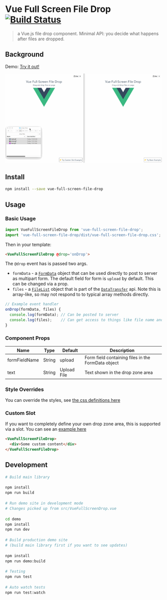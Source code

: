 # Vue Full Screen File Drop [![Build Status](https://travis-ci.org/crcatala/vue-full-screen-file-drop.svg?branch=master)](https://travis-ci.org/crcatala/vue-full-screen-file-drop)

> a Vue.js file drop component. Minimal API: you decide what happens after files are dropped.

## Background

Demo: [Try it out!](https://vue-full-screen-file-drop.netlify.com)

![vue-full-screen-file-drop](demo/gifs/vue-full-screen-file-drop.gif)

## Install

```bash
npm install --save vue-full-screen-file-drop
```

## Usage

### Basic Usage

```javascript
import VueFullScreenFileDrop from 'vue-full-screen-file-drop';
import 'vue-full-screen-file-drop/dist/vue-full-screen-file-drop.css';
```

Then in your template:

```html
<VueFullScreenFileDrop @drop='onDrop'>
```

The `@drop` event has is passed two args.

* `formData` - a [`FormData`](https://developer.mozilla.org/en-US/docs/Web/API/FormData) object that can be used directly to post to server as multipart form. The default field for form is `upload` by default. This can be changed via a prop.
* `files` - a [`FileList`](https://developer.mozilla.org/en-US/docs/Web/API/FileList) object that is part of the [`DataTransfer`](https://developer.mozilla.org/en-US/docs/Web/API/DataTransfer/files) api. Note this is array-like, so may not respond to to typical array methods directly.

```javascript
// Example event handler
onDrop(formData, files) {
  console.log(formData); // Can be posted to server
  console.log(files);    // Can get access to things like file name and size
}
```

### Component Props

| Name          | Type   | Default     | Description                                        |
|---------------|--------|-------------|----------------------------------------------------|
| formFieldName | String | upload      | Form field containing files in the FormData object |
| text          | String | Upload File | Text shown in the drop zone area                   |

### Style Overrides

You can override the styles, see [the css definitions here](dist/vue-full-screen-file-drop.css)

### Custom Slot

If you want to completely define your own drop zone area, this is supported via a slot. You can see an [example here](demo/src/ExampleCustomSlot.vue)

```html
<VueFullScreenFileDrop>
  <div>Some custom content</div>
</VueFullScreenFileDrop>
```

## Development

```bash
# Build main library

npm install
npm run build

# Run demo site in development mode
# Changes picked up from src/VueFullScreenDrop.vue

cd demo
npm install
npm run dev

# Build production demo site
# (build main library first if you want to see updates)

npm install
npm run demo:build

# Testing
npm run test

# Auto watch tests
npm run test:watch
```
